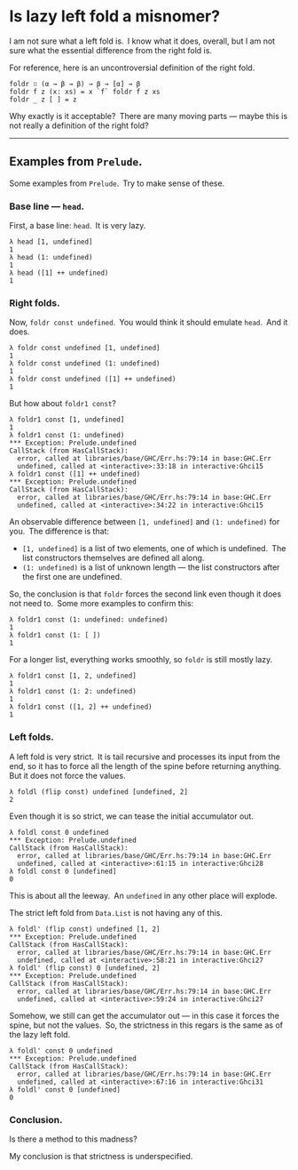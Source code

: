 # Is lazy left fold a misnomer?

I am not sure what a left fold is. I know what it does, overall, but I am not sure what the essential difference from the right fold is.

For reference, here is an uncontroversial definition of the right fold.

    foldr ∷ (α → β → β) → β → [α] → β
    foldr f z (x: xs) = x `f` foldr f z xs
    foldr _ z [ ] = z

Why exactly is it acceptable? There are many moving parts — maybe this is not really a definition of the right fold?

* * *

## Examples from `Prelude`.

Some examples from `Prelude`. Try to make sense of these.

### Base line — `head`.

First, a base line: `head`. It is very lazy.

    λ head [1, undefined]
    1
    λ head (1: undefined)
    1
    λ head ([1] ++ undefined)
    1

### Right folds.

Now, `foldr const undefined`. You would think it should emulate `head`. And it does.

    λ foldr const undefined [1, undefined]
    1
    λ foldr const undefined (1: undefined)
    1
    λ foldr const undefined ([1] ++ undefined)
    1

But how about `foldr1 const`?

    λ foldr1 const [1, undefined]
    1
    λ foldr1 const (1: undefined)
    *** Exception: Prelude.undefined
    CallStack (from HasCallStack):
      error, called at libraries/base/GHC/Err.hs:79:14 in base:GHC.Err
      undefined, called at <interactive>:33:18 in interactive:Ghci15
    λ foldr1 const ([1] ++ undefined)
    *** Exception: Prelude.undefined
    CallStack (from HasCallStack):
      error, called at libraries/base/GHC/Err.hs:79:14 in base:GHC.Err
      undefined, called at <interactive>:34:22 in interactive:Ghci15

An observable difference between `[1, undefined]` and `(1: undefined)` for you. The difference is that:

* `[1, undefined]` is a list of two elements, one of which is undefined. The list constructors themselves are defined all along.
* `(1: undefined)` is a list of unknown length — the list constructors after the first one are undefined.

So, the conclusion is that `foldr` forces the second link even though it does not need to. Some more examples to confirm this:

    λ foldr1 const (1: undefined: undefined)
    1
    λ foldr1 const (1: [ ])
    1

For a longer list, everything works smoothly, so `foldr` is still mostly lazy.

    λ foldr1 const [1, 2, undefined]
    1
    λ foldr1 const (1: 2: undefined)
    1
    λ foldr1 const ([1, 2] ++ undefined)
    1

### Left folds.

A left fold is very strict. It is tail recursive and processes its input from the end, so it has to force all the length of the spine before returning anything. But it does not force the values.

    λ foldl (flip const) undefined [undefined, 2]
    2

Even though it is so strict, we can tease the initial accumulator out.

    λ foldl const 0 undefined
    *** Exception: Prelude.undefined
    CallStack (from HasCallStack):
      error, called at libraries/base/GHC/Err.hs:79:14 in base:GHC.Err
      undefined, called at <interactive>:61:15 in interactive:Ghci28
    λ foldl const 0 [undefined]
    0

This is about all the leeway. An `undefined` in any other place will explode.

The strict left fold from `Data.List` is not having any of this.

    λ foldl' (flip const) undefined [1, 2]
    *** Exception: Prelude.undefined
    CallStack (from HasCallStack):
      error, called at libraries/base/GHC/Err.hs:79:14 in base:GHC.Err
      undefined, called at <interactive>:58:21 in interactive:Ghci27
    λ foldl' (flip const) 0 [undefined, 2]
    *** Exception: Prelude.undefined
    CallStack (from HasCallStack):
      error, called at libraries/base/GHC/Err.hs:79:14 in base:GHC.Err
      undefined, called at <interactive>:59:24 in interactive:Ghci27

Somehow, we still can get the accumulator out — in this case it forces the spine, but not the values. So, the strictness in this regars is the same as of the lazy left fold.

    λ foldl' const 0 undefined
    *** Exception: Prelude.undefined
    CallStack (from HasCallStack):
      error, called at libraries/base/GHC/Err.hs:79:14 in base:GHC.Err
      undefined, called at <interactive>:67:16 in interactive:Ghci31
    λ foldl' const 0 [undefined]
    0
    
### Conclusion.

Is there a method to this madness?

My conclusion is that strictness is underspecified.
